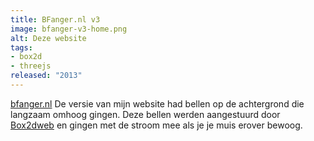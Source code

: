 ```yaml
---
title: BFanger.nl v3
image: bfanger-v3-home.png
alt: Deze website
tags:
- box2d
- threejs
released: "2013"
---
```


[bfanger.nl](http://bfanger.nl) De versie van mijn website had bellen op de achtergrond die langzaam omhoog gingen.
Deze bellen werden aangestuurd door [Box2dweb](https://github.com/hecht-software/box2dweb) en gingen met de stroom mee als je je muis erover bewoog.   